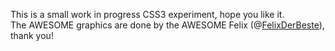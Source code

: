 This is a small work in progress CSS3 experiment, hope you like it.<br>
The AWESOME graphics are done by the AWESOME Felix (@<a href="http://twitter.com/felixderbeste">FelixDerBeste</a>), thank you!